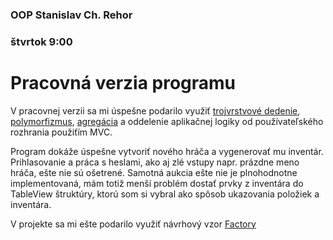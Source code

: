 ### OOP Stanislav Ch. Rehor 
### štvrtok 9:00

# Pracovná verzia programu

V pracovnej verzii sa mi úspešne podarilo využiť 
[trojvrstvové dedenie](/src/main/java/com/stanrehor/oop/model/items/miscellaneous/QuestItems.java),
[polymorfizmus](https://github.com/OOP-FIIT/oop-2022-stv-9-a-povazanova-schrehor/blob/85da0c1d26124705b17b2af66ef83356179acf7d/src/main/java/com/stanrehor/oop/model/characters/Character.java#L36),
[agregácia](https://github.com/OOP-FIIT/oop-2022-stv-9-a-povazanova-schrehor/blob/85da0c1d26124705b17b2af66ef83356179acf7d/src/main/java/com/stanrehor/oop/controller/AuctionController.java#L19) a 
oddelenie aplikačnej logiky od používateľského rozhrania použiťím MVC.

Program dokáže úspešne vytvoriť nového hráča a vygenerovať mu inventár. Prihlasovanie a práca s heslami, ako aj zlé vstupy napr. prázdne meno hráča, ešte nie sú ošetrené.
Samotná aukcia ešte nie je plnohodnotne implementovaná, mám totiž menší problém dostať prvky z inventára do TableView štruktúry, ktorú som si vybral ako spôsob ukazovania 
položiek a inventára.

V projekte sa mi ešte podarilo využiť návrhový vzor [Factory](/src/main/java/com/stanrehor/oop/model/characters/CharacterFactory.java)



